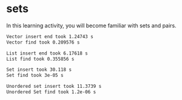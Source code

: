 # sets
In this learning activity, you will become familiar with sets and pairs.

```bash
Vector insert end took 1.24743 s
Vector find took 0.209576 s

List insert end took 6.17618 s
List find took 0.355856 s

Set insert took 30.118 s
Set find took 3e-05 s

Unordered set insert took 11.3739 s
Unordered Set find took 1.2e-06 s
```
